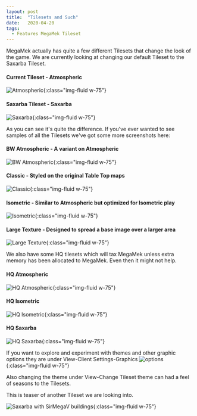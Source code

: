 ```yaml
---
layout: post
title:  "Tilesets and Such"
date:   2020-04-20
tags:
  - Features MegaMek Tileset
---
```

MegaMek actually has quite a few different Tilesets that change the look of the game. We are currently looking at changing our default Tileset to the Saxarba Tileset.

#### Current Tileset - Atmospheric

![Atmospheric](/assets/images/TileSet/Atmos1.PNG){:class="img-fluid w-75"}

#### Saxarba Tileset - Saxarba

![Saxarba](/assets/images/TileSet/Sax1.PNG){:class="img-fluid w-75"}

As you can see it's quite the difference. If you've ever wanted to see samples of all the Tilesets we've got some more screenshots here:

#### BW Atmospheric - A variant on Atmospheric

![BW Atmospheric](/assets/images/TileSet/BWAtmos1.PNG){:class="img-fluid w-75"}

#### Classic - Styled on the original Table Top maps

![Classic](/assets/images/TileSet/Classic1.PNG){:class="img-fluid w-75"}

#### Isometric - Similar to Atmospheric but optimized for Isometric play

![Isometric](/assets/images/TileSet/ISO1.PNG){:class="img-fluid w-75"}

#### Large Texture - Designed to spread a base image over a larger area

![Large Texture](/assets/images/TileSet/LargeTexture.PNG){:class="img-fluid w-75"}

We also have some HQ tilesets which will tax MegaMek unless extra memory has been allocated to MegaMek. Even then it might not help.

#### HQ Atmospheric

![HQ Atmospheric](/assets/images/TileSet/HQAtmos.PNG){:class="img-fluid w-75"}

#### HQ Isometric

![HQ Isometric](/assets/images/TileSet/HQISO.PNG){:class="img-fluid w-75"}

#### HQ Saxarba

![HQ Saxarba](/assets/images/TileSet/HQSaxarba.PNG){:class="img-fluid w-75"}

If you want to explore and experiment with themes and other graphic options they are under View-Client Settings-Graphics
![options](/assets/images/TileSet/Options.PNG){:class="img-fluid w-75"}

Also changing the theme under View-Change Tileset theme can had a feel of seasons to the Tilesets.

This is teaser of another Tileset we are looking into.

![Saxarba with SirMegaV buildings](/assets/images/TileSet/Preview1.PNG){:class="img-fluid w-75"}
